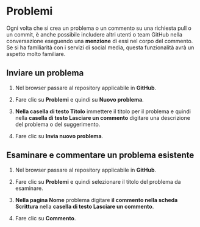 # Problemi

Ogni volta che si crea un problema o un commento su una richiesta pull o un commit, è anche possibile includere altri utenti o team GitHub nella conversazione eseguendo una **menzione** di essi nel corpo del commento. Se si ha familiarità con i servizi di social media, questa funzionalità avrà un aspetto molto familiare.

## Inviare un problema

1.  Nel browser passare al repository applicabile in **GitHub**.

2.  Fare clic su **Problemi** e quindi su **Nuovo problema**.

3.  **Nella casella di testo Titolo** immettere il titolo per il problema e quindi nella **casella di testo Lasciare un commento** digitare una descrizione del problema o del suggerimento.

4.  Fare clic su **Invia nuovo problema**.

## Esaminare e commentare un problema esistente

1.  Nel browser passare al repository applicabile in **GitHub**.

2.  Fare clic su **Problemi** e quindi selezionare il titolo del problema da esaminare.

3.  **Nella pagina Nome** problema digitare **il commento nella scheda Scrittura** nella **casella di testo Lasciare un commento**.

4.  Fare clic su **Commento**.
